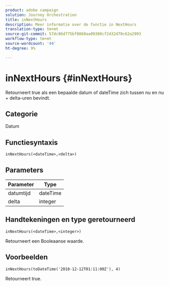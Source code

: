 ```yaml
---
product: adobe campaign
solution: Journey Orchestration
title: inNextHours
description: Meer informatie over de functie in NextHours
translation-type: tm+mt
source-git-commit: 57dc86d775bf8860aa09300cf2432d70c62a2993
workflow-type: tm+mt
source-wordcount: '44'
ht-degree: 9%

---
```



# inNextHours {#inNextHours}

Retourneert true als een bepaalde datum of dateTime zich tussen nu en nu + delta-uren bevindt.

## Categorie

Datum

## Functiesyntaxis

`inNextHours(<dateTime>,<delta>)`

## Parameters

| Parameter | Type |
|-----------|------------------|
| datumtijd | dateTime |
| delta | integer |

## Handtekeningen en type geretourneerd

`inNextHours(<dateTime>,<integer>)`

Retourneert een Booleaanse waarde.

## Voorbeelden

`inNextHours(toDateTime('2010-12-12T01:11:00Z'), 4)`

Retourneert true.
